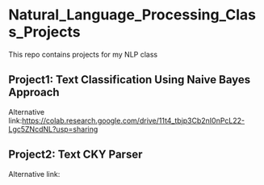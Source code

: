 # Natural_Language_Processing_Class_Projects
This repo contains projects for my NLP class
## Project1: Text Classification Using Naive Bayes Approach
Alternative link:https://colab.research.google.com/drive/11t4_tbjp3Cb2nI0nPcL22-Lgc5ZNcdNL?usp=sharing
## Project2: Text CKY Parser
Alternative link:
